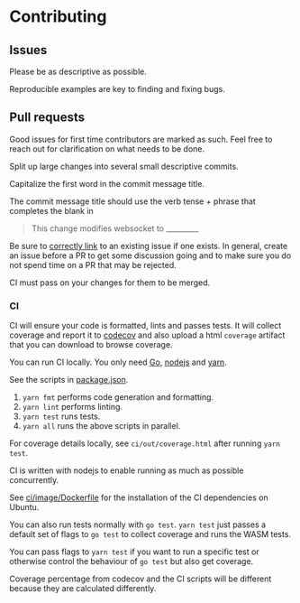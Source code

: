 # Contributing

## Issues

Please be as descriptive as possible.

Reproducible examples are key to finding and fixing bugs.

## Pull requests

Good issues for first time contributors are marked as such. Feel free to
reach out for clarification on what needs to be done.

Split up large changes into several small descriptive commits.

Capitalize the first word in the commit message title.

The commit message title should use the verb tense + phrase that completes the blank in

> This change modifies websocket to \_\_\_\_\_\_\_\_\_

Be sure to [correctly link](https://help.github.com/en/articles/closing-issues-using-keywords)
to an existing issue if one exists. In general, create an issue before a PR to get some
discussion going and to make sure you do not spend time on a PR that may be rejected.

CI must pass on your changes for them to be merged.

### CI

CI will ensure your code is formatted, lints and passes tests.
It will collect coverage and report it to [codecov](https://codecov.io/gh/nhooyr/websocket)
and also upload a html `coverage` artifact that you can download to browse coverage.

You can run CI locally. You only need [Go](https://golang.org), [nodejs](https://nodejs.org/en/) and [yarn](https://yarnpkg.com).

See the scripts in [package.json](../package.json).

1. `yarn fmt` performs code generation and formatting.
1. `yarn lint` performs linting.
1. `yarn test` runs tests.
1. `yarn all` runs the above scripts in parallel.

For coverage details locally, see `ci/out/coverage.html` after running `yarn test`.

CI is written with nodejs to enable running as much as possible concurrently.

See [ci/image/Dockerfile](../ci/image/Dockerfile) for the installation of the CI dependencies on Ubuntu.

You can also run tests normally with `go test`. `yarn test` just passes a default set of flags to
`go test` to collect coverage and runs the WASM tests.

You can pass flags to `yarn test` if you want to run a specific test or otherwise
control the behaviour of `go test` but also get coverage.

Coverage percentage from codecov and the CI scripts will be different because they are calculated differently.
